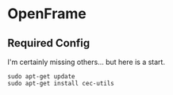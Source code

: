 # OpenFrame

## Required Config

I'm certainly missing others... but here is a start.

```
sudo apt-get update
sudo apt-get install cec-utils
```